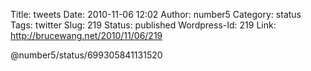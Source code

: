 Title: tweets
Date: 2010-11-06 12:02
Author: number5
Category: status
Tags: twitter
Slug: 219
Status: published
Wordpress-Id: 219
Link: http://brucewang.net/2010/11/06/219

@number5/status/699305841131520

